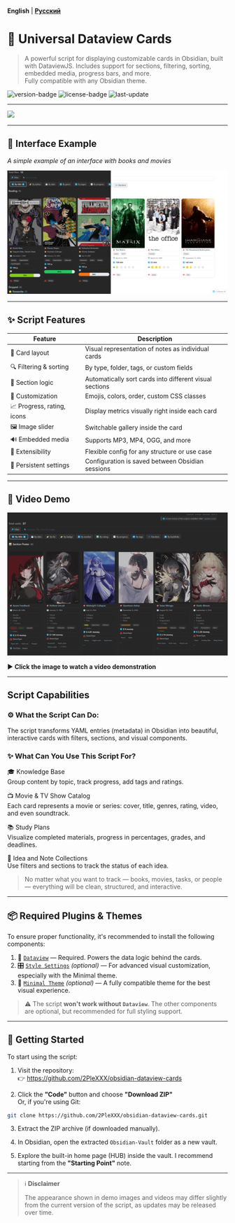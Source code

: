 **English** | **[Русский](README_RU.md)**

# 🎴 **Universal Dataview Cards**

> A powerful script for displaying customizable cards in Obsidian, built with DataviewJS. Includes support for sections, filtering, sorting, embedded media, progress bars, and more.  
> Fully compatible with any Obsidian theme.

![version-badge](https://img.shields.io/badge/version-1.0.0-blue)
![license-badge](https://img.shields.io/badge/license-MIT-green)
![last-update](https://img.shields.io/badge/last_update-July_2025-orange)

---

![](https://count.getloli.com/@pleX-Cards?name=pleX-Cards&theme=booru-qualityhentais&padding=7&offset=0&align=top&scale=1&pixelated=1&darkmode=0)

---

## 📸 **Interface Example**

_A simple example of an interface with books and movies_

![Interface screenshot](Obsidian-Vault/assets/Screenshots/EXAMPLE%20interface%201.png)

---

## ✨ **Script Features**

| Feature                    | Description                                             |
| -------------------------- | ------------------------------------------------------- |
| 🎴 Card layout             | Visual representation of notes as individual cards      |
| 🔍 Filtering & sorting     | By type, folder, tags, or custom fields                 |
| 🧠 Section logic           | Automatically sort cards into different visual sections |
| 🎨 Customization           | Emojis, colors, order, custom CSS classes               |
| 📈 Progress, rating, icons | Display metrics visually right inside each card         |
| 🖼️ Image slider            | Switchable gallery inside the card                      |
| 🔊 Embedded media          | Supports MP3, MP4, OGG, and more                        |
| 🧩 Extensibility           | Flexible config for any structure or use case           |
| 💾 Persistent settings     | Configuration is saved between Obsidian sessions        |

---

## 🎥 **Video Demo**

[![Watch demo](Obsidian-Vault/assets/Screenshots/Video_Preview_Interface.png)](https://youtu.be/rI1jzhVrjAs)

▶️ **Click the image to watch a video demonstration**

---

## **Script Capabilities**

### ⚙️ What the Script Can Do:

The script transforms YAML entries (metadata) in Obsidian into beautiful, interactive cards with filters, sections, and visual components.

### ✨ What Can You Use This Script For?

🎓 Knowledge Base  
Group content by topic, track progress, add tags and ratings.

📺 Movie & TV Show Catalog  
Each card represents a movie or series: cover, title, genres, rating, video, and even soundtrack.

📚 Study Plans  
Visualize completed materials, progress in percentages, grades, and deadlines.

🧠 Idea and Note Collections  
Use filters and sections to track the status of each idea.

> No matter what you want to track — books, movies, tasks, or people — everything will be clean, structured, and interactive.

---

## 📦 **Required Plugins & Themes**

To ensure proper functionality, it's recommended to install the following components:

1. 🔌 [`Dataview`](https://github.com/blacksmithgu/obsidian-dataview) — Required. Powers the data logic behind the cards.
2. 🎛 [`Style Settings`](https://github.com/mgmeyers/obsidian-style-settings) _(optional)_ — For advanced visual customization, especially with the Minimal theme.
3. 🎨 [`Minimal Theme`](https://github.com/kepano/obsidian-minimal) _(optional)_ — A fully compatible theme for the best visual experience.

> ⚠️ The script **won't work without `Dataview`**. The other components are optional, but recommended for full styling support.

---

## 🚀 **Getting Started**

To start using the script:

1. Visit the repository:  
   👉 https://github.com/2PleXXX/obsidian-dataview-cards

2. Click the **"Code"** button and choose **"Download ZIP"**  
   Or, if you're using Git:

```bash
git clone https://github.com/2PleXXX/obsidian-dataview-cards.git
```

3. Extract the ZIP archive (if downloaded manually).

4. In Obsidian, open the extracted `Obsidian-Vault` folder as a new vault.

5. Explore the built-in home page (HUB) inside the vault. I recommend starting from the **"Starting Point"** note.

---

> ℹ️ **Disclaimer**
>
> The appearance shown in demo images and videos may differ slightly from the current version of the script, as updates may be released over time.
